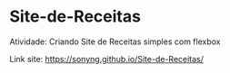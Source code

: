 # Site-de-Receitas
Atividade:
Criando Site de Receitas simples com flexbox


Link site: https://sonyng.github.io/Site-de-Receitas/
